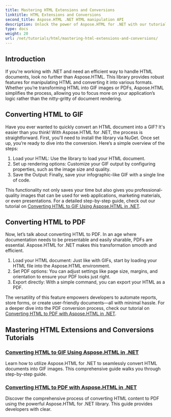 ```yaml
---
title: Mastering HTML Extensions and Conversions
linktitle: HTML Extensions and Conversions
second_title: Aspose.HTML .NET HTML manipulation API
description: Unlock the power of Aspose.HTML for .NET with our tutorials on converting HTML to GIFs and PDFs. Transform your documents effortlessly.
type: docs
weight: 20
url: /net/tutorials/html/mastering-html-extensions-and-conversions/
---
```


## Introduction

If you're working with .NET and need an efficient way to handle HTML documents, look no further than Aspose.HTML. This library provides robust features for manipulating HTML and converting it into various formats. Whether you’re transforming HTML into GIF images or PDFs, Aspose.HTML simplifies the process, allowing you to focus more on your application’s logic rather than the nitty-gritty of document rendering.

## Converting HTML to GIF
Have you ever wanted to quickly convert an HTML document into a GIF? It's easier than you think! With Aspose.HTML for .NET, the process is straightforward. First, you'll need to install the library via NuGet. Once set up, you’re ready to dive into the conversion. Here’s a simple overview of the steps:

1. Load your HTML: Use the library to load your HTML document.
2. Set up rendering options: Customize your GIF output by configuring properties, such as the image size and quality.
3. Save the Output: Finally, save your infographic-like GIF with a single line of code.

This functionality not only saves your time but also gives you professional-quality images that can be used for web applications, marketing materials, or even presentations. For a detailed step-by-step guide, check out our tutorial on [Converting HTML to GIF Using Aspose.HTML in .NET](./converting-html-to-gif/).

## Converting HTML to PDF
Now, let’s talk about converting HTML to PDF. In an age where documentation needs to be presentable and easily sharable, PDFs are essential. Aspose.HTML for .NET makes this transformation smooth and efficient. 

1. Load your HTML document: Just like with GIFs, start by loading your HTML file into the Aspose.HTML environment.
2. Set PDF options: You can adjust settings like page size, margins, and orientation to ensure your PDF looks just right.
3. Export directly: With a simple command, you can export your HTML as a PDF. 

The versatility of this feature empowers developers to automate reports, store forms, or create user-friendly documents—all with minimal hassle. For a deeper dive into the PDF conversion process, check our tutorial on [Converting HTML to PDF with Aspose.HTML in .NET](./converting-html-to-pdf/).

## Mastering HTML Extensions and Conversions Tutorials
### [Converting HTML to GIF Using Aspose.HTML in .NET ](./converting-html-to-gif/)
Learn how to utilize Aspose.HTML for .NET to seamlessly convert HTML documents into GIF images. This comprehensive guide walks you through step-by-step guide.
### [Converting HTML to PDF with Aspose.HTML in .NET](./converting-html-to-pdf/)
Discover the comprehensive process of converting HTML content to PDF using the powerful Aspose.HTML for .NET library. This guide provides developers with clear.